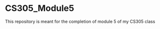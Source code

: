 # CS305_Module5
This repository is meant for the completion of module 5 of my CS305 class











